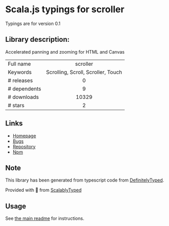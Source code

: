 
# Scala.js typings for scroller

Typings are for version 0.1

## Library description:
Accelerated panning and zooming for HTML and Canvas

|                    |                 |
| ------------------ | :-------------: |
| Full name          | scroller |
| Keywords           | Scrolling, Scroll, Scroller, Touch |
| # releases         | 0 |
| # dependents       | 9 |
| # downloads        | 10329 |
| # stars            | 2 |

## Links
- [Homepage](https://github.com/popham/scroller)
- [Bugs](https://github.com/popham/scroller/issues)
- [Repository](https://github.com/popham/scroller)
- [Npm](https://www.npmjs.com/package/scroller)
    


## Note
This library has been generated from typescript code from [DefinitelyTyped](https://definitelytyped.org).

Provided with :purple_heart: from [ScalablyTyped](https://github.com/oyvindberg/ScalablyTyped)

## Usage
See [the main readme](../../readme.md) for instructions.


